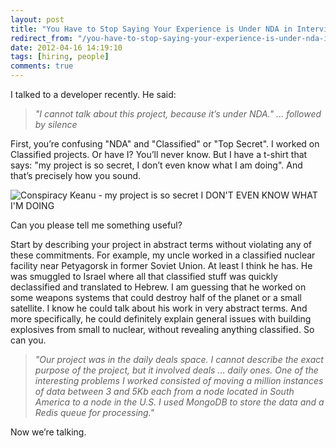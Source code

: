 ```yaml
---
layout: post
title: "You Have to Stop Saying Your Experience is Under NDA in Interviews"
redirect_from: "/you-have-to-stop-saying-your-experience-is-under-nda-in-interviews/"
date: 2012-04-16 14:19:10
tags: [hiring, people]
comments: true
---
```

I talked to a developer recently. He said:

> _"I cannot talk about this project, because it’s under NDA." ... followed by silence_

First, you’re confusing "NDA" and "Classified" or "Top Secret". I worked on Classified projects. Or have I? You’ll never know. But I have a t-shirt that says: "my project is so secret, I don’t even know what I am doing". And that’s precisely how you sound.

![Conspiracy Keanu - my project is so secret I DON'T EVEN KNOW WHAT I'M DOING](http://cdn.memegenerator.net/instances/400x/18689460.jpg)

Can you please tell me something useful?

Start by describing your project in abstract terms without violating any of these commitments. For example, my uncle worked in a classified nuclear facility near Petyagorsk in former Soviet Union. At least I think he has. He was smuggled to Israel where all that classified stuff was quickly declassified and translated to Hebrew. I am guessing that he worked on some weapons systems that could destroy half of the planet or a small satellite. I know he could talk about his work in very abstract terms. And more specifically, he could definitely explain general issues with building explosives from small to nuclear, without revealing anything classified. So can you.

> _"Our project was in the daily deals space. I cannot describe the exact purpose of the project, but it involved deals ... daily ones. One of the interesting problems I worked consisted of moving a million instances of data between 3 and 5Kb each from a node located in South America to a node in the U.S. I used MongoDB to store the data and a Redis queue for processing."_

Now we’re talking.
